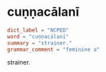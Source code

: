 # cuṇṇacālanī

``` toml
dict_label = "NCPED"
word = "cuṇṇacālanī"
summary = "strainer."
grammar_comment = "feminine a"
```

strainer.

